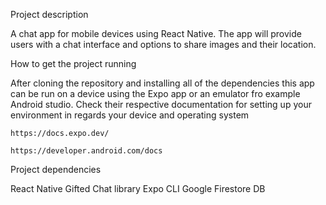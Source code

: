 Project description

  A chat app for mobile devices using React Native. The app will provide users with a chat interface and options to share images and their location. 

How to get the project running

  After cloning the repository and installing all of the dependencies this app can be run on a device using the Expo app or an emulator fro example Android studio.
  Check their respective documentation for setting up your environment in regards your device and operating system

    https://docs.expo.dev/

    https://developer.android.com/docs

Project dependencies

  React Native
  Gifted Chat library
  Expo CLI
  Google Firestore DB
